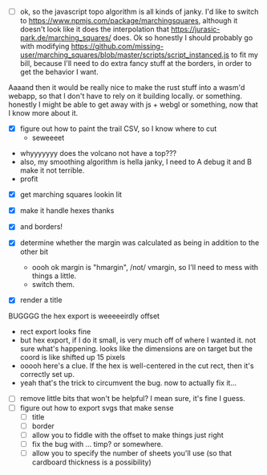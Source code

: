 

- [ ] ok, so the javascript topo algorithm is all kinds of janky. I'd like to switch to https://www.npmjs.com/package/marchingsquares, although it doesn't look like it does the interpolation that https://jurasic-park.de/marching_squares/ does. Ok so honestly I should probably go with modifying https://github.com/missing-user/marching_squares/blob/master/scripts/script_instanced.js to fit my bill, because I'll need to do extra fancy stuff at the borders, in order to get the behavior I want.



Aaaand then it would be really nice to make the rust stuff into a wasm'd webapp, so that I don't have to rely on it building locally. or something. honestly I might be able to get away with js + webgl or something, now that I know more about it.


- [x] figure out how to paint the trail CSV, so I know where to cut
	- seweeeet
- whyyyyyyy does the volcano not have a top???
- also, my smoothing algorithm is hella janky, I need to A debug it and B make it not terrible.
- profit


- [x] get marching squares lookin lit
- [x] make it handle hexes thanks
- [x] and borders!
- [x] determine whether the margin was calculated as being in addition to the other bit
	- oooh ok margin is "hmargin", /not/ vmargin, so I'll need to mess with things a little.
	- switch them.
- [x] render a title


BUGGGG the hex export is weeeeeirdly offset
- rect export looks fine
- but hex export, if I do it small, is very much off of where I wanted it. not sure what's happening.
	looks like the dimensions are on target
	but the coord is like shifted up 15 pixels
- ooooh here's a clue. If the hex is well-centered in the cut rect, then it's correctly set up.
- yeah that's the trick to circumvent the bug.
	now to actually fix it...



- [ ] remove little bits that won't be helpful? I mean sure, it's fine I guess.
- [ ] figure out how to export svgs that make sense
	- [ ] title
	- [ ] border
	- [ ] allow you to fiddle with the offset to make things just right
	- [ ] fix the bug with ... timp? or somewhere.
	- [ ] allow you to specify the number of sheets you'll use (so that cardboard thickness is a possibility)
